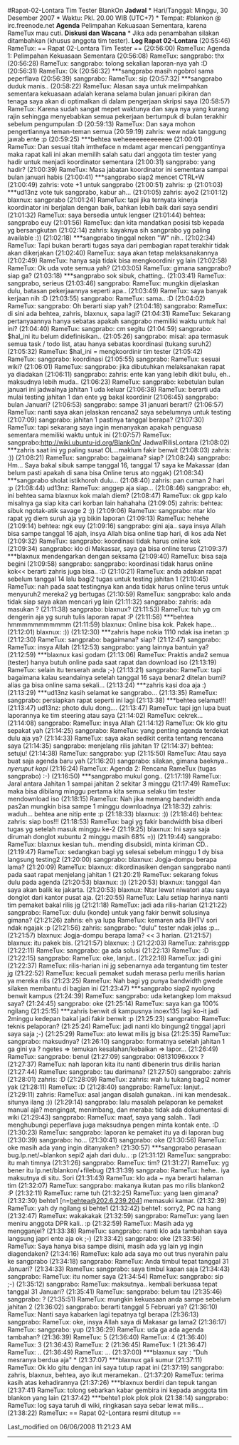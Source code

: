 #Rapat-02-Lontara Tim Tester BlankOn
**Jadwal**
    * Hari/Tanggal: Minggu, 30 Desember 2007
    * Waktu: Pkl. 20.00 WIB (UTC+7)
    * Tempat: #blankon @ irc.freenode.net
**Agenda**
Pelimpahan Kekuasaan Sementara, karena RameTux mau cuti.
**Diskusi dan Wacana**
    * Jika ada penambahan silakan ditambahkan (khusus anggota tim tester).
**Log Rapat 02-Lontara**
(20:55:46) RameTux: == Rapat 02-Lontara Tim Tester ==
(20:56:00) RameTux: Agenda 1: Pelimpahan Kekuasaan Sementara
(20:56:08) RameTux: sangprabo: thx
(20:56:28) RameTux: sangprabo: tolong sekalian laporan-nya yah :D
(20:56:31) RameTux: Ok
(20:56:32) ***sangprabo masih ngobrol sama peperflava
(20:56:39) sangprabo: RameTux: sip
(20:57:32) ***sangprabo duduk manis..
(20:58:22) RameTux: Alasan saya untuk melimpahkan sementara kekuasaan adalah
kerana selama bulan januari pikiran dan tenaga saya akan di optimalkan di dalam
pengerjaan skripsi saya
(20:58:57) RameTux: Karena sudah sangat mepet waktunya dan saya nya yang kurang
rajin sehingga menyebabkan semua pekerjaan bertumpuk di bulan terakhir sebelum
pengumpulan :D
(20:59:13) RameTux: Dan saya mohon pengertiannya teman-teman semua
(20:59:19) zahris: wew ndak tanggung jawab ente :p
(20:59:25) ***behtea weheeeeeeeeeeeee
(21:00:01) RameTux: Dan sesuai titah imtheface n mdamt agar mencari
penggantinya maka rapat kali ini akan memilih salah satu dari anggota tim
tester yang hadir untuk menjadi koordinator sementara
(21:00:31) sangprabo: yang hadir?
(21:00:39) RameTux: Masa jabatan koordinator ini sementara sampai bulan januari
habis
(21:00:41) ***sangprabo siap2 mencet CTRL+W
(21:00:49) zahris: vote +1 untuk sangprabo
(21:00:51) zahris: :p
(21:01:03) ***ud13nz vote tuk sangprabo, kabur ah...
(21:01:05) zahris: ayo2
(21:01:12) blaxnux: sangprabo
(21:01:24) RameTux: tapi jika ternyata kinerja koordinator ini berjalan dengan
baik, bahkan lebih baik dari saya sendiri
(21:01:32) RameTux: saya bersedia untuk lengser
(21:01:44) behtea: sangprabo euy
(21:01:56) RameTux: dan kita mandatkan posisi tsb kepada yg bersangkutan
(21:02:14) zahris: kayaknya sih sangprabo yg paling available :))
(21:02:18) ***sangprabo tinggal neken "W" nih..
(21:02:34) RameTux: Tapi bukan berarti tugas saya dari pembagian rapat terakhir
tidak akan dikerjakan
(21:02:40) RameTux: saya akan tetap melaksanakannya
(21:02:49) RameTux: hanya saja tidak bisa mengkoordinir yg lain
(21:02:58) RameTux: Ok uda vote semua yah?
(21:03:05) RameTux: gimana sangprabo? siap ga?
(21:03:18) ***sangprabo sok sibuk, chatting..
(21:03:41) RameTux: sangprabo, serieus
(21:03:46) sangprabo: RameTux: mungkin dijelaskan dulu, batasan pekerjaannya
seperti apa..
(21:03:49) RameTux: saya banyak kerjaan nih :D
(21:03:55) sangprabo: RameTux: sama.. :D
(21:04:02) RameTux: sangprabo: Oh berarti siap yah?
(21:04:18) sangprabo: RameTux: di sini ada behtea, zahris, blaxnux, sapa lagi?
(21:04:31) RameTux: Sekarang pertanyaannya hanya sebatas apakah sangprabo
memiliki waktu untuk hal ini?
(21:04:40) RameTux: sangprabo: cm segitu
(21:04:59) sangprabo: $hal_ini itu belum didefinisikan..
(21:05:26) sangprabo: misal: apa termasuk semua task / todo list, atau hanya
sebatas koordinasi (tukang suruh2)
(21:05:32) RameTux: $hal_ini = mengkoordinir tim tester
(21:05:42) RameTux: sangprabo: koordinasi
(21:05:55) sangprabo: RameTux: sesuai wiki?
(21:06:01) RameTux: sangprabo: jika dibutuhkan melaksanakan rapat ya diadakan
(21:06:11) sangprabo: zahris: ente kan yang lebih dikit bulu, eh.. maksudnya
lebih muda..
(21:06:23) RameTux: sangprabo: kebetulan bulan januari ini jadwalnya jahitan 1
uda keluar
(21:06:38) RameTux: berarti uda mulai testing jahitan 1 dan ente yg bakal
koordinir
(21:06:45) sangprabo: bulan Januari?
(21:06:53) sangprabo: sampe 31 januari berarti?
(21:06:57) RameTux: nanti saya akan jelaskan rencana2 saya sebelumnya untuk
testing
(21:07:09) sangprabo: jahitan 1 pastinya tanggal berapa?
(21:07:30) RameTux: tapi sekarang saya ingin menanyakan apakah penguasa
sementara memiliki waktu untuk ini
(21:07:57) RameTux: sangprabo:http://wiki.ubuntu-id.org/BlankOn/
JadwalRilisLontara
(21:08:02) ***zahris saat ini yg paling susat OL...maklum fakir benwit
(21:08:03) zahris: :))
(21:08:21) RameTux: sangprabo: bagaimana? siap?
(21:08:24) sangprabo: Hm... Saya bakal sibuk sampe tanggal 16, tanggal 17 saya
ke Makassar (dan belum pasti apakah di sana bisa Online terus ato nggak)
(21:08:34) ***sangprabo sholat istikhoroh dulu...
(21:08:40) zahris: pan cuman 2 hari :p
(21:08:44) ud13nz: RameTux: anggep aja siap...
(21:08:46) sangprabo: eh, ini behtea sama blaxnux kok malah diem?
(21:08:47) RameTux: ok gpp kalo misalnya ga siap kita cari korban lain hahahaha
(21:09:05) zahris: behtea: sibuk ngotak-atik savage 2 :))
(21:09:06) RameTux: sangprabo: ntar klo rapat yg diem suruh aja yg bikin
laporan
(21:09:13) RameTux: hehehe
(21:09:14) behtea: ngk euy
(21:09:16) sangprabo: gini aja.. saya insya Allah bisa sampe tanggal 16 ajah,
insya Allah bisa online tiap hari, di kos ada Net
(21:09:32) RameTux: sangprabo: koordinasi tidak harus online kok
(21:09:34) sangprabo: klo di Makassar, saya ga bisa online terus
(21:09:37) ***blaxnux mendengarkan dengan seksama
(21:09:40) RameTux: bisa saja begini
(21:09:58) sangprabo: sangprabo: koordinasi tidak harus online kok<< berarti
zahris juga bisa.. :D
(21:10:21) RameTux: anda adakan rapat sebelum tanggal 14 lalu bagi2 tugas untuk
testing jahitan 1
(21:10:45) RameTux: nah pada saat testingnya kan anda tidak harus online terus
untuk menyuruh2 mereka2 yg bertugas
(21:10:59) RameTux: sangprabo: kalo anda tidak siap saya akan mencari yg lain
(21:11:32) sangprabo: zahris: ada masukan ?
(21:11:38) sangprabo: blaxnux?
(21:11:53) RameTux: tuh yg cm dengerin aja yg suruh tulis laporan rapat :P
(21:11:58) ***behtea hmmmmmmmmmmm
(21:11:59) blaxnux: Online bisa kok. Pakek hape...
(21:12:01) blaxnux: :))
(21:12:30) ***zahris hape nokia 1110 ndak isa inetan :p
(21:12:30) RameTux: sangprabo: bagaimana? siap?
(21:12:47) sangprabo: RameTux: insya Allah
(21:12:53) sangprabo: yang lainnya bantuin ya?
(21:12:59) ***blaxnux kasi godam
(21:13:06) RameTux: Praktis anda2 semua (tester) hanya butuh online pada saat
rapat dan download iso
(21:13:19) RameTux: selain itu terserah anda ;-)
(21:13:21) sangprabo: RameTux: tapi bagaimana kalau seandainya setelah tanggal
16 saya benar2 ditelan bumi? alias ga bisa online sama sekali...
(21:13:24) ***zahris kasi doa aja :)
(21:13:29) ***ud13nz kasih selamat ke sangprabo...
(21:13:35) RameTux: sangprabo: persiapkan rapat seperti ini lagi
(21:13:38) ***behtea selamat!!!
(21:13:47) ud13nz: photo dulu dong....
(21:13:47) RameTux: tapi jgn lupa buat laporannya ke tim steering atau saya
(21:14:02) RameTux: cekrek...
(21:14:08) sangprabo: RameTux: insya Allah
(21:14:12) RameTux: Ok klo gitu sepakat yah
(21:14:25) sangprabo: RameTux: yang penting agenda terdekat dulu aja ya?
(21:14:33) RameTux: saya akan sedikit cerita tentang rencana saya
(21:14:35) sangprabo: menjelang rilis jahitan 1?
(21:14:37) behtea: setuju!
(21:14:38) RameTux: sangprabo: yup
(21:15:50) RameTux: Atau saya buat saja agenda baru yah
(21:16:20) sangprabo: silakan, gimana baeknya.. *nyeruput kopi*
(21:16:24) RameTux: Agenda 2: Rencana RameTux (tugas sangprabo) :-)
(21:16:50) ***sangprabo mukul gong..
(21:17:19) RameTux: Jaral antara Jahitan 1 sampai jahitan 2 sekitar 3 minggu
(21:17:49) RameTux: maka bisa dibilang minggu pertama kita semua selaku tim
tester mendownload iso
(21:18:15) RameTux: Nah jika memang bandwidth anda pas2an mungkin bisa sampe 1
minggu downloadnya
(21:18:32) zahris: waduh... behtea ane nitip ente :p
(21:18:33) blaxnux: :))
(21:18:46) behtea: zahris: siap bos!!!
(21:18:53) RameTux: bagi yg fakir bandwidth bisa diberi tugas yg setelah masuk
minggu ke-2
(21:19:25) blaxnux: Ini saya saja dirumah donglot xubuntu 2 minggu masih 68%
=))
(21:19:44) sangprabo: RameTux: blaxnux kesian tuh.. mending disubsidi, minta
kiriman CD..
(21:19:47) RameTux: sedangkan bagi yg selesai sebelum minggu 1 dy bisa langsung
testing2
(21:20:00) sangprabo: blaxnux: Jogja-dompu berapa lama?
(21:20:09) RameTux: blaxnux: dikordinasiken dengan sangprabo nanti pada saat
rapat menjelang jahitan 1
(21:20:21) RameTux: sekarang fokus dulu pada agenda
(21:20:53) blaxnux: :))
(21:20:53) blaxnux: tanggal 4an saya akan balik ke jakarta.
(21:20:53) blaxnux: Ntar lewat niwatori atau saya donglot dari kantor pusat
aja.
(21:20:55) RameTux: Lalu setiap harinya nanti tim pemaket bakal rilis jg
(21:21:18) RameTux: jadi ada rilis-harian
(21:21:22) sangprabo: RameTux: dulu (konde) untuk yang fakir benwit solusinya
gimana?
(21:21:26) zahris: eh ya lupa RameTux: kemaren ada BHTV sori ndak ngajak :p
(21:21:56) zahris: sangprabo: "dulu" tester ndak jelas :p...
(21:21:57) blaxnux: Jogja-dompu berapa lama? << 3 harian.
(21:21:57) blaxnux: itu pakek bis.
(21:21:57) blaxnux: :)
(21:22:03) RameTux: zahris:gpp
(21:22:11) RameTux: sangprabo: ga ada solusi
(21:22:13) RameTux: :D
(21:22:15) sangprabo: RameTux: oke, lanjut..
(21:22:18) RameTux: jadi gini
(21:22:37) RameTux: rilis-harian ini jg sebenarnya ada tergantung tim tester jg
(21:22:52) RameTux: kecuali pemaket sudah merasa perlu merilis harian ya mereka
rilis
(21:23:25) RameTux: Nah bagi yg punya bandwidth gwede silaken membantu di
bagian ini
(21:23:47) ***sangprabo siap2 nyolong benwit kampus
(21:24:39) RameTux: sangprabo: uda ketangkep lom maksud saya?
(21:24:45) sangprabo: oke
(21:25:14) RameTux: saya kan ga 100% ngilang
(21:25:15) ***zahris benwit di kampusnya inoex135 lagi ko-it jadi 2minggu
kedepan bakal jadi fakir benwit :p
(21:25:23) sangprabo: RameTux: teknis pelaporan?
(21:25:24) RameTux: jadi nanti klo bingung2 tinggal japri saya saja ;-)
(21:25:29) RameTux: ato lewat milis jg bisa
(21:25:35) RameTux: sangprabo: maksudnya?
(21:26:10) sangprabo: formatnya setelah jahitan 1 ga gini ya ?  ngetes =>
temukan kesalahan/kebaikan => lapor...
(21:26:49) RameTux: sangprabo: benul
(21:27:09) sangprabo: 08131096xxxx ?
(21:27:37) RameTux: nah laporan kita itu nanti dibenerin trus dirilis harian
(21:27:44) RameTux: sangprabo: tau darimana?
(21:27:50) sangprabo: zahris
(21:28:01) zahris: :D
(21:28:09) RameTux: zahris: wah lu tukang bagi2 nomer yak
(21:28:11) RameTux: :D
(21:28:40) sangprabo: RameTux: lanjut..
(21:29:11) zahris: RameTux: asal jangan disalah gunakan.. ini kan mendesak..
situnya ilang :))
(21:29:14) sangprabo: lalu masalah pelaporan ke pemaket manual aja? mengingat,
menimbang, dan meraba: tidak ada dokumentasi di wiki
(21:29:43) sangprabo: RameTux: maaf, saya yang salah.. Tadi menghubungi
peperflava juga maksudnya pengen minta kontak ente. :D
(21:30:23) RameTux: sangprabo: laporan ke pemaket itu ya di laporan bug
(21:30:39) sangprabo: ho...
(21:30:41) sangprabo: oke
(21:30:56) RameTux: oke masih ada yang ingin ditanyaken?
(21:30:57) ***sangprabo perasaan bug.lp.net/~blankon sepi2 ajah dari dulu.. :p
(21:31:12) RameTux: sangprabo: itu mah timnya
(21:31:26) sangprabo: RameTux: tim?
(21:31:27) RameTux: yg bener itu lp.net/blankon/+filebug
(21:31:39) sangprabo: RameTux: hehe.. iya maksutnya di situ. Sori
(21:31:43) RameTux: klo ada ~ nya berarti halaman tim
(21:32:07) RameTux: sangprabo: makanya ikutan pas mo rilis blankon2 :P
(21:32:11) RameTux: rame tuh
(21:32:25) RameTux: yang laen gimana?
(21:32:30) behte1 [n=behtea@202.6.239.204] memasuki kamar.
(21:32:39) RameTux: yah dy ngilang si behte1
(21:32:42) behte1: sorry2, PC na hang
(21:32:47) RameTux: wakakakak
(21:32:59) sangprabo: RameTux: yang laen meniru anggota DPR kali.. :p
(21:32:59) RameTux: Masih ada yg mengganjel?
(21:33:38) RameTux: sangprabo: nanti klo ada tambahan saya langsung japri ente
aja ok ;-)
(21:33:42) sangprabo: oke
(21:33:56) RameTux: Saya hanya bisa sampe disini, masih ada yg lain yg ingin
diagendaken?
(21:34:16) RameTux: kalo ada saya mo out trus nyerahin palu ke sangprabo
(21:34:18) sangprabo: RameTux: Anda timbul tepat tanggal 31 Januari?
(21:34:33) RameTux: sangprabo: saya timbul kapan saja
(21:34:43) sangprabo: RameTux: itu nomer saya
(21:34:54) RameTux: sangprabo: sip ;-)
(21:35:12) sangprabo: RameTux: maksutnya.. kembali berkuasa tepat tanggal 31
Januari?
(21:35:41) RameTux: sangprabo: belum tau
(21:35:46) sangprabo: ?
(21:35:51) RameTux: mungkin kekuasaan anda sampe sebelum jahitan 2
(21:36:02) sangprabo: berarti tanggal 5 Februari ya?
(21:36:10) RameTux: Nanti saya kabarken lagi tepatnya tgl berapa
(21:36:13) sangprabo: RameTux: oke, insya Allah saya di Makasar ga lama2
(21:36:17) RameTux: sangprabo: yup
(21:36:29) RameTux: uda ga ada agenda tambahan?
(21:36:39) RameTux: 5
(21:36:40) RameTux: 4
(21:36:40) RameTux: 3
(21:36:43) RameTux: 2
(21:36:45) RameTux: 1
(21:36:47) RameTux: ..
(21:36:49) RameTux: ...
(21:37:00) ***blaxnux say : "Duh mesranya berdua aja" *
(21:37:07) ***blaxnux gali sumur
(21:37:11) RameTux: Ok klo gitu dengan ini saya tutup rapat ini
(21:37:19) sangprabo: zahris, blaxnux, behtea, ayo ikut meramekan..
(21:37:20) RameTux: terima kasih atas kehadirannya
(21:37:26) ***blaxnux berdiri dan tepuk tangan
(21:37:41) RameTux: tolong sebarkan kabar gembira ini kepada anggota tim
blankon yang lain
(21:37:42) ***behte1 plok plok plok
(21:38:14) sangprabo: RameTux: log saya taruh di wiki, ringkasan saya sebar
lewat milis...
(21:38:22) RameTux: == Rapat 02-Lontara resmi ditutup ==

Last_modified on 06/06/2008 11:21:23 AM




---
 



